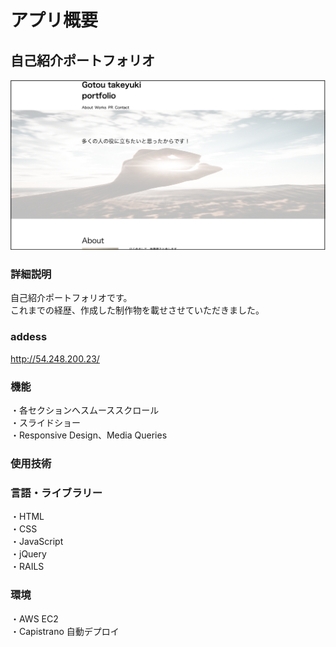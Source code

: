 # アプリ概要
## 自己紹介ポートフォリオ
![メイン画像](readmain.jpg)
### 詳細説明
自己紹介ポートフォリオです。  
これまでの経歴、作成した制作物を載せさせていただきました。  
### addess  
http://54.248.200.23/
### 機能
・各セクションへスムーススクロール  
・スライドショー  
・Responsive Design、Media Queries  
### 使用技術
### 言語・ライブラリー
・HTML  
・CSS  
・JavaScript  
・jQuery  
・RAILS  
### 環境
・AWS EC2  
・Capistrano 自動デプロイ





